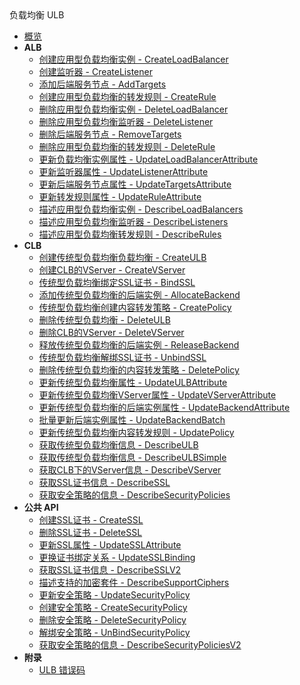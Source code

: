 <div class="sidebar_title icon__ulb">负载均衡 ULB</div>

- [概览](api/ulb-api/README.md)
- **ALB**
    - [创建应用型负载均衡实例 - CreateLoadBalancer](api/ulb-api/create_load_balancer)
    - [创建监听器 - CreateListener](api/ulb-api/create_listener_json)
    - [添加后端服务节点 - AddTargets](api/ulb-api/add_targets_json)
    - [创建应用型负载均衡的转发规则 - CreateRule](api/ulb-api/create_rule_json)
    - [删除应用型负载均衡实例 - DeleteLoadBalancer](api/ulb-api/delete_load_balancer)
    - [删除应用型负载均衡监听器 - DeleteListener](api/ulb-api/delete_listener)
    - [删除后端服务节点 - RemoveTargets](api/ulb-api/remove_targets_json)
    - [删除应用型负载均衡的转发规则 - DeleteRule](api/ulb-api/delete_rule)
    - [更新负载均衡实例属性 - UpdateLoadBalancerAttribute](api/ulb-api/update_load_balancer_attribute_json)
    - [更新监听器属性 - UpdateListenerAttribute](api/ulb-api/update_listener_attribute_json)
    - [更新后端服务节点属性 - UpdateTargetsAttribute](api/ulb-api/update_targets_attribute_json)
    - [更新转发规则属性 - UpdateRuleAttribute](api/ulb-api/update_rule_attribute_json)
    - [描述应用型负载均衡实例 - DescribeLoadBalancers](api/ulb-api/describe_load_balancers_json)
    - [描述应用型负载均衡监听器 - DescribeListeners](api/ulb-api/describe_listeners)
    - [描述应用型负载均衡转发规则 - DescribeRules](api/ulb-api/describe_rules)
- **CLB**
    - [创建传统型负载均衡负载均衡 - CreateULB](api/ulb-api/create_ulb)
    - [创建CLB的VServer - CreateVServer](api/ulb-api/create_vserver)
    - [传统型负载均衡绑定SSL证书 - BindSSL](api/ulb-api/bind_ssl)
    - [添加传统型负载均衡的后端实例 - AllocateBackend](api/ulb-api/allocate_backend)
    - [传统型负载均衡创建内容转发策略 - CreatePolicy](api/ulb-api/create_policy)
    - [删除传统型负载均衡 - DeleteULB](api/ulb-api/delete_ulb)
    - [删除CLB的VServer - DeleteVServer](api/ulb-api/delete_vserver)
    - [释放传统型负载均衡的后端实例 - ReleaseBackend](api/ulb-api/release_backend)
    - [传统型负载均衡解绑SSL证书 - UnbindSSL](api/ulb-api/unbind_ssl)
    - [删除传统型负载均衡的内容转发策略 - DeletePolicy](api/ulb-api/delete_policy)
    - [更新传统型负载均衡属性 - UpdateULBAttribute](api/ulb-api/update_ulb_attribute)
    - [更新传统型负载均衡VServer属性 - UpdateVServerAttribute](api/ulb-api/update_vserver_attribute)
    - [更新传统型负载均衡的后端实例属性 - UpdateBackendAttribute](api/ulb-api/update_backend_attribute)
    - [批量更新后端实例属性 - UpdateBackendBatch](api/ulb-api/update_backend_batch_json)
    - [更新传统型负载均衡内容转发规则 - UpdatePolicy](api/ulb-api/update_policy)
    - [获取传统型负载均衡信息 - DescribeULB](api/ulb-api/describe_ulb)
    - [获取传统型负载均衡信息 - DescribeULBSimple](api/ulb-api/describe_ulb_simple)
    - [获取CLB下的VServer信息 - DescribeVServer](api/ulb-api/describe_vserver)
    - [获取SSL证书信息 - DescribeSSL](api/ulb-api/describe_ssl)
    - [获取安全策略的信息 - DescribeSecurityPolicies](api/ulb-api/describe_security_policies)
- **公共 API**
    - [创建SSL证书 - CreateSSL](api/ulb-api/create_ssl)
    - [删除SSL证书 - DeleteSSL](api/ulb-api/delete_ssl)
    - [更新SSL属性 - UpdateSSLAttribute](api/ulb-api/update_ssl_attribute)
    - [更换证书绑定关系 - UpdateSSLBinding](api/ulb-api/update_ssl_binding)
    - [获取SSL证书信息 - DescribeSSLV2](api/ulb-api/describe_sslv2)
    - [描述支持的加密套件 - DescribeSupportCiphers](api/ulb-api/describe_support_ciphers)
    - [更新安全策略 - UpdateSecurityPolicy](api/ulb-api/update_security_policy)
    - [创建安全策略 - CreateSecurityPolicy](api/ulb-api/create_security_policy)
    - [删除安全策略 - DeleteSecurityPolicy](api/ulb-api/delete_security_policy)
    - [解绑安全策略 - UnBindSecurityPolicy](api/ulb-api/un_bind_security_policy)
    - [获取安全策略的信息 - DescribeSecurityPoliciesV2](api/ulb-api/describe_security_policies_v2)
- **附录**
  - [ULB 错误码](api/ulb-api/error_code)

